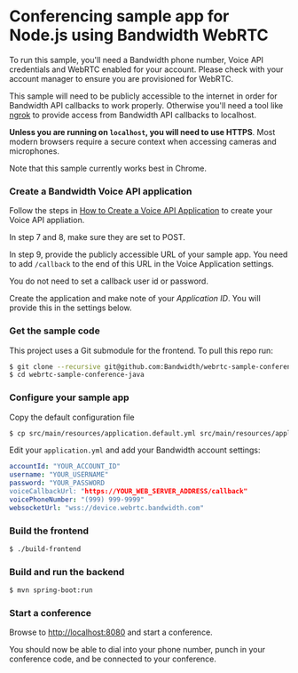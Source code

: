 # Conferencing sample app for Node.js using Bandwidth WebRTC

To run this sample, you'll need a Bandwidth phone number, Voice API credentials and WebRTC enabled for your account. Please check with your account manager to ensure you are provisioned for WebRTC.

This sample will need to be publicly accessible to the internet in order for Bandwidth API callbacks to work properly. Otherwise you'll need a tool like [ngrok](https://ngrok.com) to provide access from Bandwidth API callbacks to localhost.

**Unless you are running on `localhost`, you will need to use HTTPS**. Most modern browsers require a secure context when accessing cameras and microphones.

Note that this sample currently works best in Chrome.

### Create a Bandwidth Voice API application
Follow the steps in [How to Create a Voice API Application](https://support.bandwidth.com/hc/en-us/articles/360035060934-How-to-Create-a-Voice-API-Application-V2-) to create your Voice API appliation.

In step 7 and 8, make sure they are set to POST.

In step 9, provide the publicly accessible URL of your sample app. You need to add `/callback` to the end of this URL in the Voice Application settings.

You do not need to set a callback user id or password. 

Create the application and make note of your _Application ID_. You will provide this in the settings below.

### Get the sample code
This project uses a Git submodule for the frontend. To pull this repo run:

```bash
$ git clone --recursive git@github.com:Bandwidth/webrtc-sample-conference-java.git
$ cd webrtc-sample-conference-java
```

### Configure your sample app
Copy the default configuration file

```bash
$ cp src/main/resources/application.default.yml src/main/resources/application.yml
```

Edit your `application.yml` and add your Bandwidth account settings:

```yaml
accountId: "YOUR_ACCOUNT_ID"
username: "YOUR_USERNAME"
password: "YOUR_PASSWORD
voiceCallbackUrl: "https://YOUR_WEB_SERVER_ADDRESS/callback"
voicePhoneNumber: "(999) 999-9999"
websocketUrl: "wss://device.webrtc.bandwidth.com"
```

### Build the frontend

```bash
$ ./build-frontend
```

### Build and run the backend

```bash
$ mvn spring-boot:run
```

### Start a conference
Browse to [http://localhost:8080](http://localhost:8080) and start a conference.

You should now be able to dial into your phone number, punch in your conference code, and be connected to your conference.